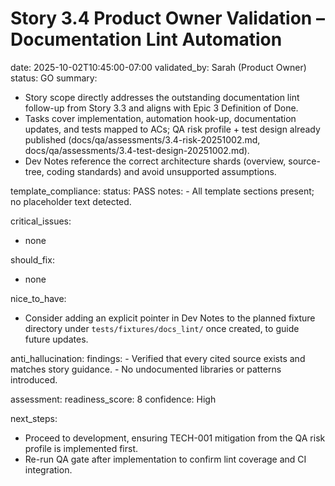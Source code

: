 # Story 3.4 Product Owner Validation – Documentation Lint Automation

date: 2025-10-02T10:45:00-07:00
validated_by: Sarah (Product Owner)
status: GO
summary:
  - Story scope directly addresses the outstanding documentation lint follow-up from Story 3.3 and aligns with Epic 3 Definition of Done.
  - Tasks cover implementation, automation hook-up, documentation updates, and tests mapped to ACs; QA risk profile + test design already published (docs/qa/assessments/3.4-risk-20251002.md, docs/qa/assessments/3.4-test-design-20251002.md).
  - Dev Notes reference the correct architecture shards (overview, source-tree, coding standards) and avoid unsupported assumptions.

template_compliance:
  status: PASS
  notes:
    - All template sections present; no placeholder text detected.

critical_issues:
  - none

should_fix:
  - none

nice_to_have:
  - Consider adding an explicit pointer in Dev Notes to the planned fixture directory under `tests/fixtures/docs_lint/` once created, to guide future updates.

anti_hallucination:
  findings:
    - Verified that every cited source exists and matches story guidance.
    - No undocumented libraries or patterns introduced.

assessment:
  readiness_score: 8
  confidence: High

next_steps:
  - Proceed to development, ensuring TECH-001 mitigation from the QA risk profile is implemented first.
  - Re-run QA gate after implementation to confirm lint coverage and CI integration.

